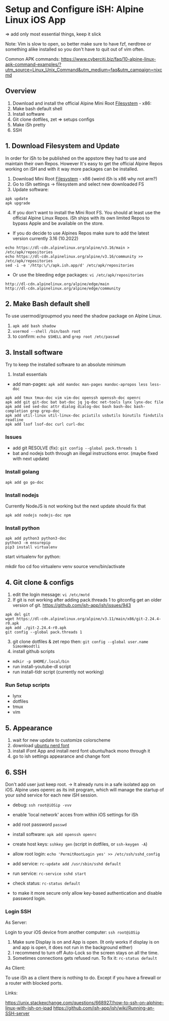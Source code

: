 # Setup and Configure iSH: Alpine Linux iOS App

=> add only most essential things, keep it slick

Note: Vim is slow to open, so better make sure to have fzf, nerdtree or something alike installed so you don't have to quit out of vim often.

Common APK commands: https://www.cyberciti.biz/faq/10-alpine-linux-apk-command-examples/?utm_source=Linux_Unix_Command&utm_medium=faq&utm_campaign=nixcmd

## Overview

1. Download and install the official Alpine Mini Root [Filesystem] - x86:
2. Make bash default shell
3. Install software
4. Git clone dotfiles, zet => setups configs
5. Make iSh pretty
6. SSH

## 1. Download Filesystem and Update

In order for iSh to be published on the appstore they had to use and maintain their own Repos. However It's easy to get the official Alpine Repos working on iSH and with it way more packages can be installed.

1. Download Mini Root [Filesystem] - x86 (weird iSh is x86 why not arm?)
2. Go to iSh settings -> filesystem and select new downloaded FS
3. Update software:

```
apk update
apk upgrade
```

4. If you don't want to install the Mini Root FS. You should at least use the official Alpine Linux Repos. iSh ships with its own limited Repos to bypass Apple and be available on the store.


* If you do decide to use Alpines Repos make sure to add the latest version currently 3.16 (10.2022)

```
echo https://dl-cdn.alpinelinux.org/alpine/v3.16/main > /etc/apk/repositories
echo https://dl-cdn.alpinelinux.org/alpine/v3.16/community >> /etc/apk/repositories
sed -i -e '/http:\/\/apk.ish.app/d' /etc/apk/repositories
```

* Or use the bleeding edge packages: `vi /etc/apk/repositories`

```
http://dl-cdn.alpinelinux.org/alpine/edge/main
http://dl-cdn.alpinelinux.org/alpine/edge/community
```

## 2. Make Bash default shell

To use usermod/groupmod you need the shadow package on Alpine Linux.


1. `apk add bash shadow`
2. `usermod --shell /bin/bash root`
3. to confirm: `echo $SHELL` and `grep root /etc/passwd`

## 3. Install software

Try to keep the installed software to an absolute minimum

1. Install essentials

  * add man-pages: `apk add mandoc man-pages mandoc-apropos less less-doc`

```
apk add tmux tmux-doc vim vim-doc openssh openssh-doc openrc
apk add git git-doc bat bat-doc jq jq-doc net-tools lynx lynx-doc file
apk add sed sed-doc attr dialog dialog-doc bash bash-doc bash-completion grep grep-doc
apk add util-linux util-linux-doc pciutils usbutils binutils findutils readline
apk add lsof lsof-doc curl curl-doc
```

### Issues

* add git RESOLVE (fix): `git config --global pack.threads 1`
* bat and nodejs both through an illegal instructions error. (maybe fixed with next update)

### Install golang

`apk add go go-doc`

### Install nodejs

Currently NodeJS is not working but the next update should fix that

`apk add nodejs nodejs-doc npm`

### Install python

```
apk add python3 python3-doc
python3 -m ensurepip
pip3 install virtualenv
```

start virtualenv for python:

mkdir foo
cd foo
virtualenv venv
source venv/bin/activate

## 4. Git clone & configs

1. edit the login message: `vi /etc/motd`
2. If git is not working after adding pack.threads 1 to gitconfig get an older version of git.
https://github.com/ish-app/ish/issues/943

```
apk del git
wget https://dl-cdn.alpinelinux.org/alpine/v3.11/main/x86/git-2.24.4-r0.apk
apk add ./git-2.24.4-r0.apk
git config --global pack.threads 1
```

3. git clone dotfiles & zet repo then: `git config --global user.name SimonWoodtli`
4. install github scripts

* `mdkir -p $HOME/.local/bin`
* run install-youtube-dl script
* run install-tldr script (currently not working)

### Run Setup scripts

* lynx
* dotfiles
* tmux
* vim

## 5. Appearance

1. wait for new update to customize colorscheme
2. download [ubuntu nerd font]
3. install iFont App and install nerd font ubuntu/hack mono through it
4. go to ish settings appearance and change font

## 6. SSH

Don't add user just keep root. -> It already runs in a safe isolated app on iOS.
Alpine uses openrc as its init program, which will manage the startup of your sshd service for each new iSH session.

* debug: `ssh root@iOSip -vvv`

* enable 'local network' acces from within iOS settings for iSh
* add root password `passwd`
* install software: `apk add openssh openrc`
* create host keys: `sshkey gen` (script in dotfiles, or `ssh-keygen -A`)
* allow root login: `echo 'PermitRootLogin yes' >> /etc/ssh/sshd_config`
* add service: `rc-update add /usr/sbin/sshd default`
* run service: `rc-service sshd start`
* check status: `rc-status default`
* to make it more secure only allow key-based authentication and disable password login.

### Login SSH

As Server:

Login to your iOS device from another computer: `ssh root@iOSip`

1. Make sure Display is on and App is open. (It only works if display is on and app is open, it does not run in the background either)
2. I recommend to turn off Auto-Lock so the screen stays on all the time.
3. Sometimes connections gets refused run. To fix it: `rc-status default`

As Client:

To use iSh as a client there is nothing to do. Except if you have a firewall or a router with blocked ports.

Links:

https://unix.stackexchange.com/questions/668927/how-to-ssh-on-alphine-linux-with-ish-on-ipad
https://github.com/ish-app/ish/wiki/Running-an-SSH-server

[Filesystem]: <https://alpinelinux.org/downloads/>
[ubuntu nerd font]: <https://github.com/ryanoasis/nerd-fonts/tree/master/patched-fonts/Hack/Regular/complete>
